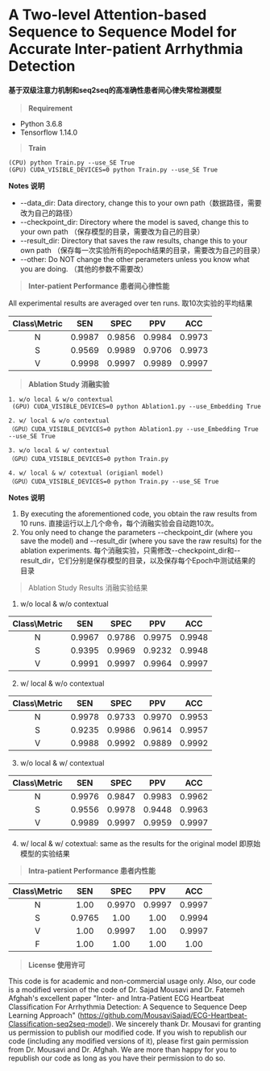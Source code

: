 # A Two-level Attention-based Sequence to Sequence Model for Accurate Inter-patient Arrhythmia Detection
#### 基于双级注意力机制和seq2seq的高准确性患者间心律失常检测模型


> __Requirement__
* Python 3.6.8
* Tensorflow 1.14.0

> __Train__

    (CPU) python Train.py --use_SE True
    (GPU) CUDA_VISIBLE_DEVICES=0 python Train.py --use_SE True

**Notes 说明**
- --data_dir: Data directory, change this to your own path（数据路径，需要改为自己的路径）
- --checkpoint_dir: Directory where the model is saved, change this to your own path （保存模型的目录，需要改为自己的目录）
- --result_dir: Directory that saves the raw results, change this to your own path （保存每一次实验所有的epoch结果的目录，需要改为自己的目录）
- --other: Do NOT change the other perameters unless you know what you are doing. （其他的参数不需要改）

> **Inter-patient Performance 患者间心律性能**

All experimental results are averaged over ten runs. 取10次实验的平均结果

| Class\Metric | SEN | SPEC | PPV | ACC |
| :----: | :----: | :----: | :----: | :----:|
| N |0.9987|0.9856|0.9984|0.9973|
| S |0.9569|0.9989|0.9706|0.9973|
| V |0.9998|0.9997|0.9989|0.9997|

> **Ablation Study 消融实验**

    1. w/o local & w/o contextual
     (GPU) CUDA_VISIBLE_DEVICES=0 python Ablation1.py --use_Embedding True
    
    2. w/ local & w/o contextual
    （GPU）CUDA_VISIBLE_DEVICES=0 python Ablation1.py --use_Embedding True --use_SE True
    
    3. w/o local & w/ contextual
    （GPU）CUDA_VISIBLE_DEVICES=0 python Train.py 
    
    4. w/ local & w/ cotextual (origianl model)
    （GPU）CUDA_VISIBLE_DEVICES=0 python Train.py --use_SE True
**Notes 说明**
1. By executing the aforementioned code, you obtain the raw results from 10 runs. 直接运行以上几个命令，每个消融实验会自动跑10次。
2. You only need to change the parameters --checkpoint_dir (where you save the model) and --result_dir (where you save the raw results) for the ablation experiments. 每个消融实验，只需修改--checkpoint_dir和--result_dir，它们分别是保存模型的目录，以及保存每个Epoch中测试结果的目录

> Ablation Study Results 消融实验结果

1. w/o local & w/o contextual

| Class\Metric | SEN | SPEC | PPV | ACC |
| :----: | :----: | :----: | :----: | :----:|
| N |0.9967|0.9786|0.9975|0.9948|
| S |0.9395|0.9969|0.9232|0.9948|
| V |0.9991|0.9997|0.9964|0.9997|

2. w/ local & w/o contextual

| Class\Metric | SEN | SPEC | PPV | ACC |
| :----: | :----: | :----: | :----: | :----:|
| N |0.9978|0.9733|0.9970|0.9953|
| S |0.9235|0.9986|0.9614|0.9957|
| V |0.9988|0.9992|0.9889|0.9992|

3. w/o local & w/ contextual

| Class\Metric | SEN | SPEC | PPV | ACC |
| :----: | :----: | :----: | :----: | :----:|
| N |0.9976|0.9847|0.9983|0.9962|
| S |0.9556|0.9978|0.9448|0.9963|
| V |0.9989|0.9997|0.9959|0.9997|

4. w/ local & w/ cotextual: same as the results for the original model 即原始模型的实验结果

> **Intra-patient Performance 患者内性能**

| Class\Metric | SEN | SPEC | PPV | ACC |
| :----: | :----: | :----: | :----: | :----:|
| N |1.00|0.9970|0.9997|0.9997|
| S |0.9765|1.00|1.00|0.9994|
| V |1.00|0.9997|1.00|0.9997|
| F |1.00|1.00|1.00|1.00|

> **License 使用许可**

This code is for academic and non-commercial usage only. Also, our code is a modified version of the code of Dr. Sajad Mousavi and Dr. Fatemeh Afghah's excellent paper "Inter- and Intra-Patient ECG Heartbeat Classification For Arrhythmia Detection: A Sequence to Sequence Deep Learning Approach" (https://github.com/MousaviSajad/ECG-Heartbeat-Classification-seq2seq-model). We sincerely thank Dr. Mousavi for granting us permission to publish our modified code. If you wish to republish our code (including any modified versions of it), please first gain permission from Dr. Mousavi and Dr. Afghah. We are more than happy for you to republish our code as long as you have their permission to do so.



